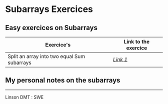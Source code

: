 # Subarrays Exercices

## Easy exercices on Subarrays

| Exercice's | Link to the exercice |
| --- | --- |
| Split an array into two equal Sum subarrays | *[Link 1](https://www.geeksforgeeks.org/split-array-two-equal-sum-subarrays/)*|


## My personal notes on the subarrays


---
Linson DMT : SWE
